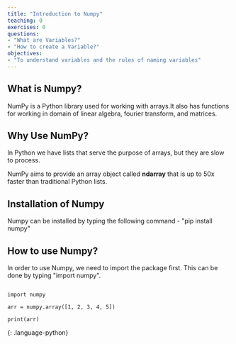 ```yaml
---
title: "Introduction to Numpy"
teaching: 0
exercises: 0
questions:
- "What are Variables?"
- "How to create a Variable?"
objectives:
- "To understand variables and the rules of naming variables"
---
```


## What is Numpy?

NumPy is a Python library used for working with arrays.It also has functions for working in domain of linear algebra, fourier transform, and matrices.

## Why Use NumPy?
In Python we have lists that serve the purpose of arrays, but they are slow to process.

NumPy aims to provide an array object called __ndarray__ that is up to 50x faster than traditional Python lists.

## Installation of Numpy

Numpy can be installed by typing the following command - "pip install numpy"

## How to use Numpy?

In order to use Numpy, we need to import the package first. This can be done by typing "import numpy".

~~~

import numpy 

arr = numpy.array([1, 2, 3, 4, 5])

print(arr)
~~~
{: .language-python}
